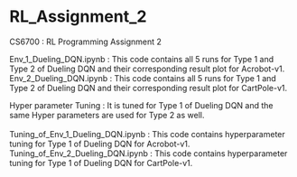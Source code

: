 # RL_Assignment_2
CS6700 : RL Programming Assignment 2 

Env_1_Dueling_DQN.ipynb : This code contains all 5 runs for Type 1 and Type 2 of Dueling DQN and their corresponding result plot for Acrobot-v1. <br />
Env_2_Dueling_DQN.ipynb : This code contains all 5 runs for Type 1 and Type 2 of Dueling DQN and their corresponding result plot for CartPole-v1. <br />

Hyper parameter Tuning : It is tuned for Type 1 of Dueling DQN and the same Hyper parameters are used for Type 2 as well. <br />
<br />
Tuning_of_Env_1_Dueling_DQN.ipynb : This code contains hyperparameter tuning for Type 1 of Dueling DQN for Acrobot-v1. <br />
Tuning_of_Env_2_Dueling_DQN.ipynb : This code contains hyperparameter tuning for Type 1 of Dueling DQN for CartPole-v1. <br />
